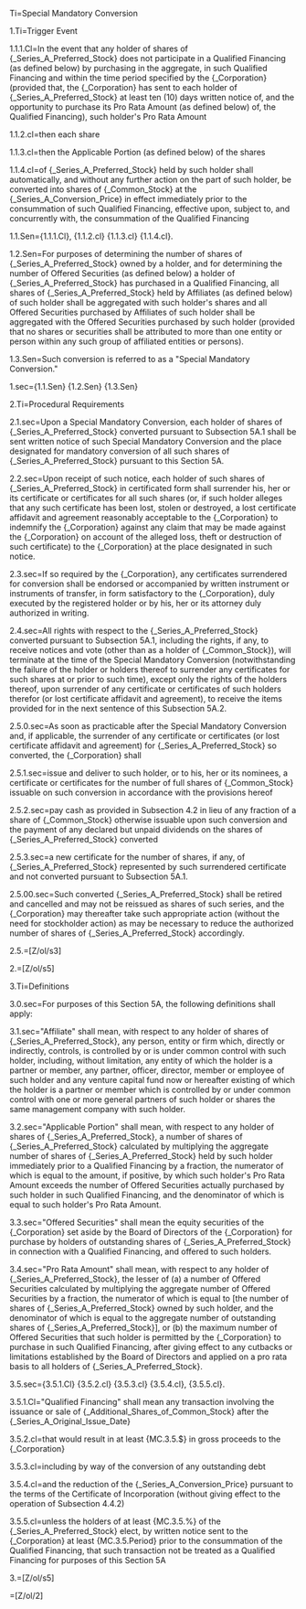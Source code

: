 Ti=Special Mandatory Conversion

1.Ti=Trigger Event

1.1.1.Cl=In the event that any holder of shares of {_Series_A_Preferred_Stock} does not participate in a Qualified Financing (as defined below) by purchasing in the aggregate, in such Qualified Financing and within the time period specified by the {_Corporation} (provided that, the {_Corporation} has sent to each holder of {_Series_A_Preferred_Stock} at least ten (10) days written notice of, and the opportunity to purchase its Pro Rata Amount (as defined below) of, the Qualified Financing), such holder's Pro Rata Amount

1.1.2.cl=then each share

1.1.3.cl=then the Applicable Portion (as defined below) of the shares

1.1.4.cl=of {_Series_A_Preferred_Stock} held by such holder shall automatically, and without any further action on the part of such holder, be converted into shares of {_Common_Stock} at the {_Series_A_Conversion_Price} in effect immediately prior to the consummation of such Qualified Financing, effective upon, subject to, and concurrently with, the consummation of the Qualified Financing

1.1.Sen={1.1.1.Cl}, {1.1.2.cl} {1.1.3.cl} {1.1.4.cl}.

1.2.Sen=For purposes of determining the number of shares of {_Series_A_Preferred_Stock} owned by a holder, and for determining the number of Offered Securities (as defined below) a holder of {_Series_A_Preferred_Stock} has purchased in a Qualified Financing, all shares of {_Series_A_Preferred_Stock} held by Affiliates (as defined below) of such holder shall be aggregated with such holder's shares and all Offered Securities purchased by Affiliates of such holder shall be aggregated with the Offered Securities purchased by such holder (provided that no shares or securities shall be attributed to more than one entity or person within any such group of affiliated entities or persons).

1.3.Sen=Such conversion is referred to as a "Special Mandatory Conversion."

1.sec={1.1.Sen}  {1.2.Sen} {1.3.Sen}

2.Ti=Procedural Requirements

2.1.sec=Upon a Special Mandatory Conversion, each holder of shares of {_Series_A_Preferred_Stock} converted pursuant to Subsection 5A.1 shall be sent written notice of such Special Mandatory Conversion and the place designated for mandatory conversion of all such shares of {_Series_A_Preferred_Stock} pursuant to this Section 5A.

2.2.sec=Upon receipt of such notice, each holder of such shares of {_Series_A_Preferred_Stock} in certificated form shall surrender his, her or its certificate or certificates for all such shares (or, if such holder alleges that any such certificate has been lost, stolen or destroyed, a lost certificate affidavit and agreement reasonably acceptable to the {_Corporation} to indemnify the {_Corporation} against any claim that may be made against the {_Corporation} on account of the alleged loss, theft or destruction of such certificate) to the {_Corporation} at the place designated in such notice.

2.3.sec=If so required by the {_Corporation}, any certificates surrendered for conversion shall be endorsed or accompanied by written instrument or instruments of transfer, in form satisfactory to the {_Corporation}, duly executed by the registered holder or by his, her or its attorney duly authorized in writing.

2.4.sec=All rights with respect to the {_Series_A_Preferred_Stock} converted pursuant to Subsection 5A.1, including the rights, if any, to receive notices and vote (other than as a holder of {_Common_Stock}), will terminate at the time of the Special Mandatory Conversion (notwithstanding the failure of the holder or holders thereof to surrender any certificates for such shares at or prior to such time), except only the rights of the holders thereof, upon surrender of any certificate or certificates of such holders therefor (or lost certificate affidavit and agreement), to receive the items provided for in the next sentence of this Subsection 5A.2.

2.5.0.sec=As soon as practicable after the Special Mandatory Conversion and, if applicable, the surrender of any certificate or certificates (or lost certificate affidavit and agreement) for {_Series_A_Preferred_Stock} so converted, the {_Corporation} shall 

2.5.1.sec=issue and deliver to such holder, or to his, her or its nominees, a certificate or certificates for the number of full shares of {_Common_Stock} issuable on such conversion in accordance with the provisions hereof

2.5.2.sec=pay cash as provided in Subsection 4.2 in lieu of any fraction of a share of {_Common_Stock} otherwise issuable upon such conversion and the payment of any declared but unpaid dividends on the shares of {_Series_A_Preferred_Stock} converted

2.5.3.sec=a new certificate for the number of shares, if any, of {_Series_A_Preferred_Stock} represented by such surrendered certificate and not converted pursuant to Subsection 5A.1.

2.5.00.sec=Such converted {_Series_A_Preferred_Stock} shall be retired and cancelled and may not be reissued as shares of such series, and the {_Corporation} may thereafter take such appropriate action (without the need for stockholder action) as may be necessary to reduce the authorized number of shares of {_Series_A_Preferred_Stock} accordingly.

2.5.=[Z/ol/s3]

2.=[Z/ol/s5]

3.Ti=Definitions

3.0.sec=For purposes of this Section 5A, the following definitions shall apply: 

3.1.sec="Affiliate" shall mean, with respect to any holder of shares of {_Series_A_Preferred_Stock}, any person, entity or firm which, directly or indirectly, controls, is controlled by or is under common control with such holder, including, without limitation, any entity of which the holder is a partner or member, any partner, officer, director, member or employee of such holder and any venture capital fund now or hereafter existing of which the holder is a partner or member which is controlled by or under common control with one or more general partners of such holder or shares the same management company with such holder. 

3.2.sec="Applicable Portion" shall mean, with respect to any holder of shares of {_Series_A_Preferred_Stock}, a number of shares of {_Series_A_Preferred_Stock} calculated by multiplying the aggregate number of shares of {_Series_A_Preferred_Stock} held by such holder immediately prior to a Qualified Financing by a fraction, the numerator of which is equal to the amount, if positive, by which such holder's Pro Rata Amount exceeds the number of Offered Securities actually purchased by such holder in such Qualified Financing, and the denominator of which is equal to such holder's Pro Rata Amount.

3.3.sec="Offered Securities" shall mean the equity securities of the {_Corporation} set aside by the Board of Directors of the {_Corporation} for purchase by holders of outstanding shares of {_Series_A_Preferred_Stock} in connection with a Qualified Financing, and offered to such holders. 

3.4.sec="Pro Rata Amount" shall mean, with respect to any holder of {_Series_A_Preferred_Stock}, the lesser of (a) a number of Offered Securities calculated by multiplying the aggregate number of Offered Securities by a fraction, the numerator of which is equal to [the number of shares of {_Series_A_Preferred_Stock} owned by such holder, and the denominator of which is equal to the aggregate number of outstanding shares of {_Series_A_Preferred_Stock}], or (b) the maximum number of Offered Securities that such holder is permitted by the {_Corporation} to purchase in such Qualified Financing, after giving effect to any cutbacks or limitations established by the Board of Directors and applied on a pro rata basis to all holders of {_Series_A_Preferred_Stock}. 

3.5.sec={3.5.1.Cl} {3.5.2.cl} {3.5.3.cl} {3.5.4.cl}, {3.5.5.cl}.

3.5.1.Cl="Qualified Financing" shall mean any transaction involving the issuance or sale of {_Additional_Shares_of_Common_Stock} after the {_Series_A_Original_Issue_Date} 

3.5.2.cl=that would result in at least {MC.3.5.$} in gross proceeds to the {_Corporation}

3.5.3.cl=including by way of the conversion of any outstanding debt

3.5.4.cl=and the reduction of the {_Series_A_Conversion_Price} pursuant to the terms of the Certificate of Incorporation (without giving effect to the operation of Subsection 4.4.2)

3.5.5.cl=unless the holders of at least {MC.3.5.%} of the {_Series_A_Preferred_Stock} elect, by written notice sent to the {_Corporation} at least {MC.3.5.Period} prior to the consummation of the Qualified Financing, that such transaction not be treated as a Qualified Financing for purposes of this Section 5A

3.=[Z/ol/s5]

=[Z/ol/2]
